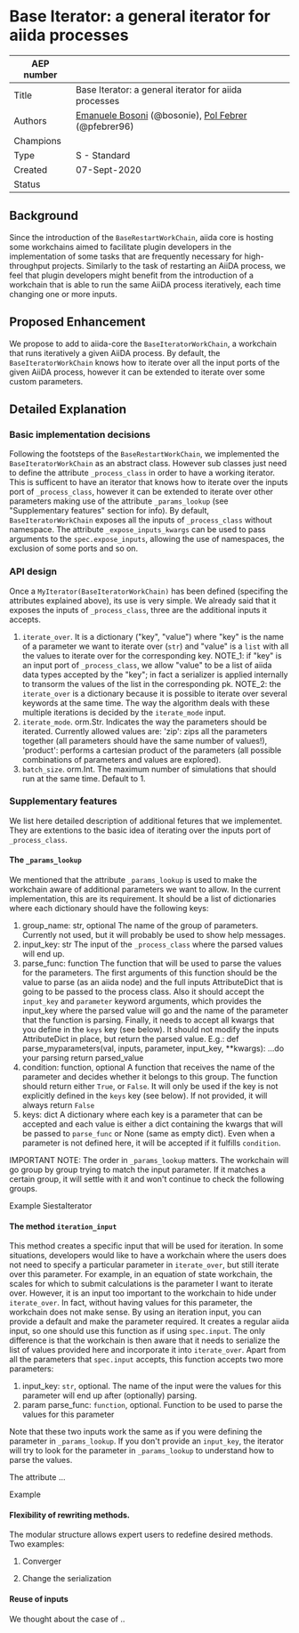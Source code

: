 # Base Iterator: a general iterator for aiida processes

| AEP number |                                                          |
|------------|--------------------------------------------------------------|
| Title      | Base Iterator: a general iterator for aiida processes               |
| Authors    | [Emanuele Bosoni](mailto:ebosoni@icmab.es) (@bosonie), [Pol Febrer](mailto:pol.febrer@icn2.cat) (@pfebrer96)|
| Champions  | 
| Type       | S - Standard                                                 |
| Created    | 07-Sept-2020                                                  |
| Status     |                                                        |

## Background

Since the introduction of the `BaseRestartWorkChain`, aiida core is hosting some workchains aimed to facilitate plugin developers in the
implementation of some tasks that are frequently necessary for high-throughput projects.
Similarly to the task of restarting an AiiDA process, we feel that plugin developers might benefit from the introduction of a workchain 
that is able to run the same AiiDA process iteratively, each time changing one or more inputs.

## Proposed Enhancement

We propose to add to aiida-core the `BaseIteratorWorkChain`, a workchain that runs iteratively a given AiiDA process. By default,
the `BaseIteratorWorkChain` knows how to iterate over all the input ports of the given AiiDA process, however it can be extended
to iterate over some custom parameters.


## Detailed Explanation

### Basic implementation decisions

Following the footsteps of the `BaseRestartWorkChain`, we implemented the `BaseIteratorWorkChain` as an abstract class. However sub classes
just need to define the attribute `_process_class` in order to have a working iterator.
This is sufficent to have an iterator that knows how to iterate over the inputs port of `_process_class`, however it can be extended to
iterate over other parameters making use of the attribute `_params_lookup` (see "Supplementary features" section for info).
By default, `BaseIteratorWorkChain` exposes all the inputs of `_process_class` without namespace. The attribute `_expose_inputs_kwargs` can
be used to pass arguments to the `spec.expose_inputs`, allowing the use of namespaces, the exclusion of some ports and so on.

### API design

Once a `MyIterator(BaseIteratorWorkChain)` has been defined (specifing the attributes explained above), its use is very simple. We already said that
it exposes the inputs of `_process_class`, three are the additional inputs it accepts.
1. `iterate_over`. It is a dictionary ("key", "value")
    where "key" is the name of a parameter we want to iterate over (`str`) and "value" is a `list` with all
    the values to iterate over for the corresponding key. 
    NOTE_1: if "key" is an input port of `_process_class`, we allow "value" to be a list of aiida data types accepted by the "key"; 
    in fact a serializer is applied internally to transorm the values of the list in the corresponding pk. 
    NOTE_2: the `iterate_over` is a dictionary because it is
    possible to iterate over several keywords at the same time. The way the algorithm deals with these
    multiple iterations is decided by the `iterate_mode` input.
2.  `iterate_mode`. orm.Str. Indicates the way the parameters should be iterated.
    Currently allowed values are: 'zip': zips all the parameters together (all parameters should
    have the same number of values!), 'product': performs a cartesian product of the parameters
    (all possible combinations of parameters and values are explored).
3.  `batch_size`. orm.Int. The maximum number of simulations that should run at the same time.
    Default to 1.
    
### Supplementary features

We list here detailed description of additional fetures that we implementet. They are extentions to the basic idea of iterating over the
inputs port of `_process_class`.

#### The `_params_lookup`
We mentioned that the attribute `_params_lookup` is used to make the workchain aware of additional parameters
we want to allow. In the current implementation, this are its requirement.
It should be a list of dictionaries where each dictionary should have the following keys:
1. group_name: str, optional
          The name of the group of parameters. Currently not used, but it will probably be used
          to show help messages.
2. input_key: str
          The input of the `_process_class` where the parsed values will end up.
3. parse_func: function
            The function that will be used to parse the values for the parameters. The first arguments
            of this function should be the value to parse (as an aiida node) and the full inputs
            AttributeDict that is going to be passed to the process class. Also it should accept the `input_key` and
            `parameter` keyword arguments, which provides the input_key where the parsed value will go
            and the name of the parameter that the function is parsing. Finally, it needs to accept all kwargs
            that you define in the `keys` key (see below).
            It should not modify the inputs AttributeDict in place, but return the parsed value.
            E.g.:
            def parse_myparameters(val, inputs, parameter, input_key, **kwargs):
                ...do your parsing
                return parsed_value
4.  condition: function, optional
            A function that receives the name of the parameter and decides whether it belongs to this group.
            The function should return either `True`, or `False`.
            It will only be used if the key is not explicitly defined in the `keys` key (see below).
            If not provided, it will always return `False`
5.  keys: dict
            A dictionary where each key is a parameter that can be accepted and each value is either
            a dict containing the kwargs that will be passed to `parse_func` or None (same as empty dict).
            Even when a parameter is not defined here, it will be accepted if it fulfills `condition`.

IMPORTANT NOTE: The order in `_params_lookup` matters. The workchain will go group by group trying to
match the input parameter. If it matches a certain group, it will settle with it and won't continue to
check the following groups.

Example SiestaIterator

#### The method `iteration_input`

This method creates a specific input that will be used for iteration.
In some situations, developers would like to have a workchain where 
the users does not need to specify a particular parameter in `iterate_over`, but still
iterate over this parameter.
For example, in an equation of state workchain, the scales for which
to submit calculations is the parameter I want to iterate over. However, it is an input
too important to the workchain to hide under `iterate_over`. In fact, without having values
for this parameter, the workchain does not make sense. By using an iteration input, you can
provide a default and make the parameter required.
It creates a regular aiida input, so one should use this function as if using `spec.input`.
The only difference is that the workchain is then aware that it needs to serialize the list of values
provided here and incorporate it into `iterate_over`.
Apart from all the parameters that `spec.input` accepts, this function accepts two more parameters:
1. input_key: `str`, optional.
            The name of the input were the values for this parameter will end up
            after (optionally) parsing.
2. param parse_func: `function`, optional.
            Function to be used to parse the values for this parameter
            
Note that these two inputs work the same as if you were defining the parameter in `_params_lookup`.
If you don't provide an `input_key`, the iterator will try to look for the parameter in `_params_lookup` to understand how to parse the values.

The attribute ...

Example

#### Flexibility of rewriting methods.

The modular structure allows expert users to redefine desired methods. Two examples:

1. Converger

2. Change the serialization



#### Reuse of inputs

We thought about the case of ..
